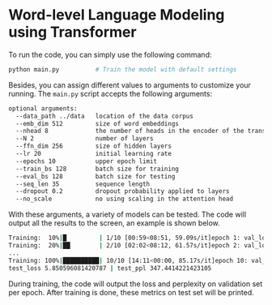 # Word-level Language Modeling using Transformer

To run the code, you can simply use the following command:

```bash
python main.py          # Train the model with default settings
```

Besides, you can assign different values to arguments to customize your running.
The `main.py` script accepts the following arguments:

```bash
optional arguments:
  --data_path ../data   location of the data corpus
  --emb_dim 512         size of word embeddings
  --nhead 8             the number of heads in the encoder of the transformer model
  --N 2                 number of layers
  --ffn_dim 256         size of hidden layers
  --lr 20               initial learning rate
  --epochs 10           upper epoch limit
  --train_bs 128        batch size for training
  --eval_bs 128         batch size for testing
  --seq_len 35          sequence length
  --dropout 0.2         dropout probability applied to layers
  --no_scale            no using scaling in the attention head
```

With these arguments, a variety of models can be tested.
The code will output all the results to the screen, an example is shown below.

```bash
Training:  10%|█         | 1/10 [00:59<08:51, 59.09s/it]epoch 1: val_loss 6.978016789061943 | val_ppl 1072.7886896305743
Training:  20%|██        | 2/10 [02:02<08:12, 61.57s/it]epoch 2: val_loss 6.8139212682992305 | val_ppl 910.4338719957888
...
Training: 100%|██████████| 10/10 [14:11<00:00, 85.17s/it]epoch 10: val_loss 5.927613270430091 | val_ppl 375.25780524984793
test_loss 5.850596081420787 | test_ppl 347.4414221423105
```

During training, the code will output the loss and perplexity on validation set per epoch. After training is done, these metrics on test set will be printed.